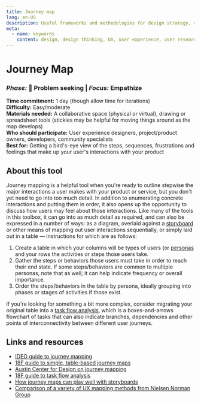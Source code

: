 ```yaml
---
title: Journey map
lang: en-US
description: Useful frameworks and methodologies for design strategy, research and testing
meta:
  - name: keywords
    content: design, design thinking, UX, user experience, user research, user testing
---
```


# Journey Map

### _Phase:_ 🔎 Problem seeking   \|   _Focus:_ Empathize

**Time commitment:** 1 day (though allow time for iterations)  
**Difficulty:** Easy/moderate  
**Materials needed:** A collaborative space (physical or virtual), drawing or spreadsheet tools (stickies may be helpful for moving things around as the map develops)  
**Who should participate:** User experience designers, project/product owners, developers, community specialists  
**Best for:** Getting a bird's-eye view of the steps, sequences, frustrations and feelings that make up your user's interactions with your product

## About this tool

Journey mapping is a helpful tool when you're ready to outline stepwise the major interactions a user makes with your product or service, but you don't yet need to go into too much detail. In addition to enumerating concrete interactions and putting them in order, it also opens up the opportunity to discuss how users may feel about those interactions. Like many of the tools in this toolbox, it can go into as much detail as required, and can also be expressed in a number of ways: as a diagram, overlaid against a [storyboard](storyboard.md) or other means of mapping out user interactions sequentially, or simply laid out in a table — instructions for which are as follows:

1. Create a table in which your columns will be types of users (or [personas](/tools/personas]) and your rows the activities or steps those users take.
2. Gather the steps or behaviors those users must take in order to reach their end state. If some steps/behaviors are common to multiple personas, note that as well; it can help indicate frequency or overall importance.
3. Order the steps/behaviors in the table by persona, ideally grouping into phases or stages of activities if those exist.

If you're looking for something a bit more complex, consider migrating your original table into a [task flow analysis](https://methods.18f.gov/decide/task-flow-analysis/), which is a boxes-and-arrows flowchart of tasks that can also indicate branches, dependencies and other points of interconnectivity between different user journeys.

## Links and resources

* [IDEO guide to journey mapping](https://www.designkit.org/methods/journey-map)
* [18F guide to simple, table-based journey maps](https://methods.18f.gov/decide/journey-mapping/)
* [Austin Center for Design on journey mapping](https://www.wickedproblems.com/6_journey_maps.php)
* [18F guide to task flow analysis](https://methods.18f.gov/decide/task-flow-analysis/)
* [How journey maps can play well with storyboards](https://www.nngroup.com/articles/storyboards-visualize-ideas/)
* [Comparison of a variety of UX mapping methods from Nielsen Norman Group](https://www.nngroup.com/articles/ux-mapping-cheat-sheet/)
